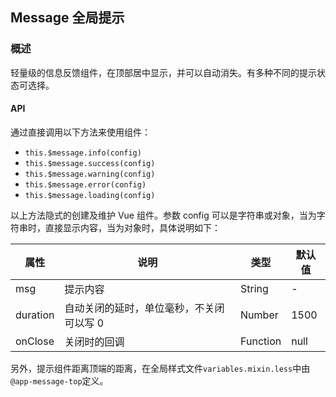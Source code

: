 ## Message 全局提示

### 概述
轻量级的信息反馈组件，在顶部居中显示，并可以自动消失。有多种不同的提示状态可选择。

#### API
通过直接调用以下方法来使用组件：
* `this.$message.info(config)`
* `this.$message.success(config)`
* `this.$message.warning(config)`
* `this.$message.error(config)`
* `this.$message.loading(config)`

以上方法隐式的创建及维护 Vue 组件。参数 config 可以是字符串或对象，当为字符串时，直接显示内容，当为对象时，具体说明如下：

属性 | 说明 | 类型 | 默认值
------------ | ------------- | ------------- | -------------
msg | 提示内容 | String | -
duration | 自动关闭的延时，单位毫秒，不关闭可以写 0 | Number | 1500
onClose | 关闭时的回调 | Function | null

另外，提示组件距离顶端的距离，在全局样式文件`variables.mixin.less`中由`@app-message-top`定义。